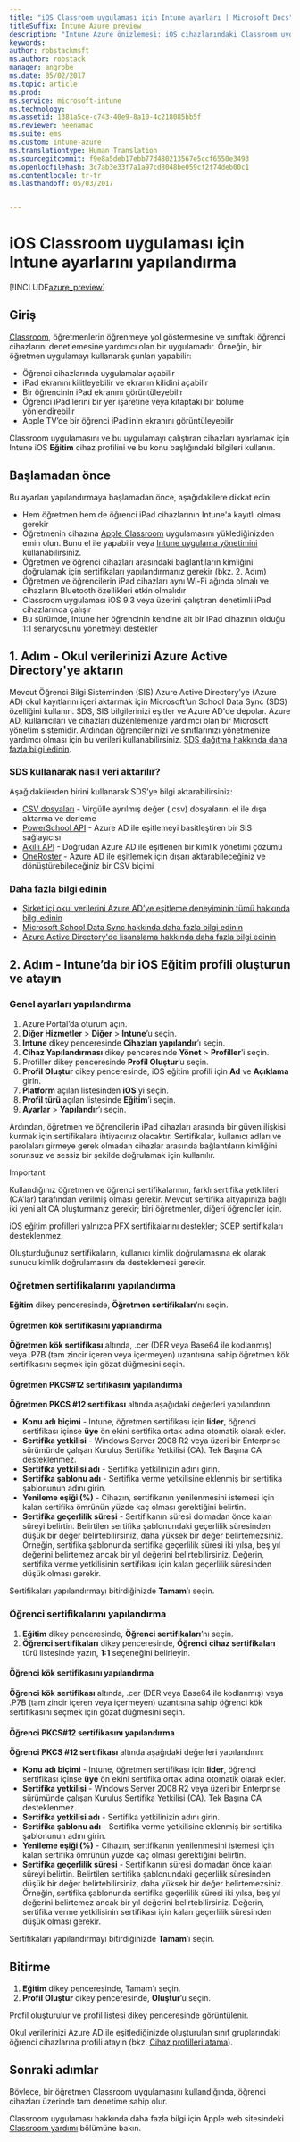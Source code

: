 ```yaml
---
title: "iOS Classroom uygulaması için Intune ayarları | Microsoft Docs"
titleSuffix: Intune Azure preview
description: "Intune Azure önizlemesi: iOS cihazlarındaki Classroom uygulamasının ayarlarını denetlemek için kullanabileceğiniz Intune ayarlarını öğrenin."
keywords: 
author: robstackmsft
ms.author: robstack
manager: angrobe
ms.date: 05/02/2017
ms.topic: article
ms.prod: 
ms.service: microsoft-intune
ms.technology: 
ms.assetid: 1381a5ce-c743-40e9-8a10-4c218085bb5f
ms.reviewer: heenamac
ms.suite: ems
ms.custom: intune-azure
ms.translationtype: Human Translation
ms.sourcegitcommit: f9e8a5deb17ebb77d480213567e5ccf6550e3493
ms.openlocfilehash: 3c7ab3e33f7a1a97cd8048be059cf2f74deb00c1
ms.contentlocale: tr-tr
ms.lasthandoff: 05/03/2017


---
```



# <a name="how-to-configure-intune-settings-for-the-ios-classroom-app"></a>iOS Classroom uygulaması için Intune ayarlarını yapılandırma

[!INCLUDE[azure_preview](../includes/azure_preview.md)]

## <a name="introduction"></a>Giriş
[Classroom](https://itunes.apple.com/app/id1085319084), öğretmenlerin öğrenmeye yol göstermesine ve sınıftaki öğrenci cihazlarını denetlemesine yardımcı olan bir uygulamadır. Örneğin, bir öğretmen uygulamayı kullanarak şunları yapabilir:

- Öğrenci cihazlarında uygulamalar açabilir
- iPad ekranını kilitleyebilir ve ekranın kilidini açabilir
- Bir öğrencinin iPad ekranını görüntüleyebilir
- Öğrenci iPad’lerini bir yer işaretine veya kitaptaki bir bölüme yönlendirebilir
- Apple TV’de bir öğrenci iPad’inin ekranını görüntüleyebilir

Classroom uygulamasını ve bu uygulamayı çalıştıran cihazları ayarlamak için Intune iOS **Eğitim** cihaz profilini ve bu konu başlığındaki bilgileri kullanın.

## <a name="before-you-start"></a>Başlamadan önce

Bu ayarları yapılandırmaya başlamadan önce, aşağıdakilere dikkat edin:

- Hem öğretmen hem de öğrenci iPad cihazlarının Intune'a kayıtlı olması gerekir
- Öğretmenin cihazına [Apple Classroom](https://itunes.apple.com/us/app/classroom/id1085319084?mt=8) uygulamasını yüklediğinizden emin olun. Bunu el ile yapabilir veya [Intune uygulama yönetimini](https://docs.microsoft.com/intune-azure/manage-apps/what-is-app-management) kullanabilirsiniz.
- Öğretmen ve öğrenci cihazları arasındaki bağlantıların kimliğini doğrulamak için sertifikaları yapılandırmanız gerekir (bkz. 2. Adım)
- Öğretmen ve öğrencilerin iPad cihazları aynı Wi-Fi ağında olmalı ve cihazların Bluetooth özellikleri etkin olmalıdır
- Classroom uygulaması iOS 9.3 veya üzerini çalıştıran denetimli iPad cihazlarında çalışır
- Bu sürümde, Intune her öğrencinin kendine ait bir iPad cihazının olduğu 1:1 senaryosunu yönetmeyi destekler


## <a name="step-1---import-your-school-data-into-azure-active-directory"></a>1. Adım - Okul verilerinizi Azure Active Directory'ye aktarın

Mevcut Öğrenci Bilgi Sisteminden (SIS) Azure Active Directory’ye (Azure AD) okul kayıtlarını içeri aktarmak için Microsoft'un School Data Sync (SDS) özelliğini kullanın.
SDS, SIS bilgilerinizi eşitler ve Azure AD'de depolar. Azure AD, kullanıcıları ve cihazları düzenlemenize yardımcı olan bir Microsoft yönetim sistemidir. Ardından öğrencilerinizi ve sınıflarınızı yönetmenize yardımcı olması için bu verileri kullanabilirsiniz. [SDS dağıtma hakkında daha fazla bilgi edinin](https://support.office.com/article/Overview-of-School-Data-Sync-and-Classroom-f3d1147b-4ade-4905-8518-508e729f2e91).

### <a name="how-to-import-data-using-sds"></a>SDS kullanarak nasıl veri aktarılır?

Aşağıdakilerden birini kullanarak SDS’ye bilgi aktarabilirsiniz:

- [CSV dosyaları](https://support.office.com/article/Follow-these-steps-71d5fe4a-aa51-4f35-9b53-348898a390a1) - Virgülle ayrılmış değer (.csv) dosyalarını el ile dışa aktarma ve derleme
- [PowerSchool API](https://support.office.com/article/Follow-these-steps-851b5edc-558f-43a9-9122-b2d63458cb8f) - Azure AD ile eşitlemeyi basitleştiren bir SIS sağlayıcısı
- [Akıllı API](https://support.office.com/article/Follow-these-steps-f3d92fde-3ad0-48f3-80a1-1ad0ac4a3fae) - Doğrudan Azure AD ile eşitlenen bir kimlik yönetimi çözümü
- [OneRoster](https://support.office.com/article/Follow-these-steps-f43cbb2a-b502-497d-a8b1-783dc05a57ab) - Azure AD ile eşitlemek için dışarı aktarabileceğiniz ve dönüştürebileceğiniz bir CSV biçimi

### <a name="find-out-more"></a>Daha fazla bilgi edinin

- [Şirket içi okul verilerini Azure AD’ye eşitleme deneyiminin tümü hakkında bilgi edinin](https://docs.microsoft.com/azure/active-directory/connect/active-directory-aadconnect)
- [Microsoft School Data Sync hakkında daha fazla bilgi edinin](https://sds.microsoft.com/)
- [Azure Active Directory'de lisanslama hakkında daha fazla bilgi edinin](https://docs.microsoft.com/en-us/azure/active-directory/active-directory-licensing-whatis-azure-portal)

## <a name="step-2---create-and-assign-an-ios-education-profile-in-intune"></a>2. Adım - Intune’da bir iOS Eğitim profili oluşturun ve atayın

### <a name="configure-general-settings"></a>Genel ayarları yapılandırma

1. Azure Portal’da oturum açın.
2. **Diğer Hizmetler** > **Diğer** > **Intune**’u seçin.
3.    **Intune** dikey penceresinde **Cihazları yapılandır**’ı seçin.
4.    **Cihaz Yapılandırması** dikey penceresinde **Yönet** > **Profiller**’i seçin.
5.    Profiller dikey penceresinde **Profil Oluştur**’u seçin.
6.    **Profil Oluştur** dikey penceresinde, iOS eğitim profili için **Ad** ve **Açıklama** girin.
7.    **Platform** açılan listesinden **iOS**’yi seçin.
8.    **Profil türü** açılan listesinde **Eğitim**’i seçin.
9.    **Ayarlar** > **Yapılandır**’ı seçin.


Ardından, öğretmen ve öğrencilerin iPad cihazları arasında bir güven ilişkisi kurmak için sertifikalara ihtiyacınız olacaktır. Sertifikalar, kullanıcı adları ve parolaları girmeye gerek olmadan cihazlar arasında bağlantıların kimliğini sorunsuz ve sessiz bir şekilde doğrulamak için kullanılır.

>[!IMPORTANT]
>Kullandığınız öğretmen ve öğrenci sertifikalarının, farklı sertifika yetkilileri (CA’lar) tarafından verilmiş olması gerekir. Mevcut sertifika altyapınıza bağlı iki yeni alt CA oluşturmanız gerekir; biri öğretmenler, diğeri öğrenciler için.

iOS eğitim profilleri yalnızca PFX sertifikalarını destekler; SCEP sertifikaları desteklenmez.

Oluşturduğunuz sertifikaların, kullanıcı kimlik doğrulamasına ek olarak sunucu kimlik doğrulamasını da desteklemesi gerekir.

### <a name="configure-teacher-certificates"></a>Öğretmen sertifikalarını yapılandırma

**Eğitim** dikey penceresinde, **Öğretmen sertifikaları**’nı seçin.

#### <a name="configure-teacher-root-certificate"></a>Öğretmen kök sertifikasını yapılandırma

**Öğretmen kök sertifikası** altında, .cer (DER veya Base64 ile kodlanmış) veya .P7B (tam zincir içeren veya içermeyen) uzantısına sahip öğretmen kök sertifikasını seçmek için gözat düğmesini seçin.

#### <a name="configure-teacher-pkcs12-certificate"></a>Öğretmen PKCS#12 sertifikasını yapılandırma

**Öğretmen PKCS #12 sertifikası** altında aşağıdaki değerleri yapılandırın:

- **Konu adı biçimi** - Intune, öğretmen sertifikası için **lider**, öğrenci sertifikası içinse **üye** ön ekini sertifika ortak adına otomatik olarak ekler.
- **Sertifika yetkilisi** - Windows Server 2008 R2 veya üzeri bir Enterprise sürümünde çalışan Kuruluş Sertifika Yetkilisi (CA). Tek Başına CA desteklenmez. 
- **Sertifika yetkilisi adı** - Sertifika yetkilinizin adını girin.
- **Sertifika şablonu adı** - Sertifika verme yetkilisine eklenmiş bir sertifika şablonunun adını girin. 
- **Yenileme eşiği (%)** - Cihazın, sertifikanın yenilenmesini istemesi için kalan sertifika ömrünün yüzde kaç olması gerektiğini belirtin.
- **Sertifika geçerlilik süresi** - Sertifikanın süresi dolmadan önce kalan süreyi belirtin.
Belirtilen sertifika şablonundaki geçerlilik süresinden düşük bir değer belirtebilirsiniz, daha yüksek bir değer belirtemezsiniz. Örneğin, sertifika şablonunda sertifika geçerlilik süresi iki yılsa, beş yıl değerini belirtemez ancak bir yıl değerini belirtebilirsiniz. Değerin, sertifika verme yetkilisinin sertifikası için kalan geçerlilik süresinden düşük olması gerekir.

Sertifikaları yapılandırmayı bitirdiğinizde **Tamam**’ı seçin.

### <a name="configure-student-certificates"></a>Öğrenci sertifikalarını yapılandırma

1.    **Eğitim** dikey penceresinde, **Öğrenci sertifikaları**’nı seçin.
2.    **Öğrenci sertifikaları** dikey penceresinde, **Öğrenci cihaz sertifikaları** türü listesinde yazın, **1:1** seçeneğini belirleyin.

#### <a name="configure-student-root-certificate"></a>Öğrenci kök sertifikasını yapılandırma

**Öğrenci kök sertifikası** altında, .cer (DER veya Base64 ile kodlanmış) veya .P7B (tam zincir içeren veya içermeyen) uzantısına sahip öğrenci kök sertifikasını seçmek için gözat düğmesini seçin.

#### <a name="configure-student-pkcs12-certificate"></a>Öğrenci PKCS#12 sertifikasını yapılandırma

**Öğrenci PKCS #12 sertifikası** altında aşağıdaki değerleri yapılandırın:

- **Konu adı biçimi** - Intune, öğretmen sertifikası için **lider**, öğrenci sertifikası içinse **üye** ön ekini sertifika ortak adına otomatik olarak ekler.
- **Sertifika yetkilisi** - Windows Server 2008 R2 veya üzeri bir Enterprise sürümünde çalışan Kuruluş Sertifika Yetkilisi (CA). Tek Başına CA desteklenmez. 
- **Sertifika yetkilisi adı** - Sertifika yetkilinizin adını girin.
- **Sertifika şablonu adı** - Sertifika verme yetkilisine eklenmiş bir sertifika şablonunun adını girin. 
- **Yenileme eşiği (%)** - Cihazın, sertifikanın yenilenmesini istemesi için kalan sertifika ömrünün yüzde kaç olması gerektiğini belirtin.
- **Sertifika geçerlilik süresi** - Sertifikanın süresi dolmadan önce kalan süreyi belirtin.
Belirtilen sertifika şablonundaki geçerlilik süresinden düşük bir değer belirtebilirsiniz, daha yüksek bir değer belirtemezsiniz. Örneğin, sertifika şablonunda sertifika geçerlilik süresi iki yılsa, beş yıl değerini belirtemez ancak bir yıl değerini belirtebilirsiniz. Değerin, sertifika verme yetkilisinin sertifikası için kalan geçerlilik süresinden düşük olması gerekir.

Sertifikaları yapılandırmayı bitirdiğinizde **Tamam**’ı seçin.

## <a name="finish-up"></a>Bitirme

1.    **Eğitim** dikey penceresinde, Tamam'ı seçin.
2.    **Profil Oluştur** dikey penceresinde, **Oluştur**’u seçin.
    
Profil oluşturulur ve profil listesi dikey penceresinde görüntülenir.

Okul verilerinizi Azure AD ile eşitlediğinizde oluşturulan sınıf gruplarındaki öğrenci cihazlarına profili atayın (bkz. [Cihaz profilleri atama](/intune-azure/configure-devices/how-to-assign-device-profiles)).

## <a name="next-steps"></a>Sonraki adımlar

Böylece, bir öğretmen Classroom uygulamasını kullandığında, öğrenci cihazları üzerinde tam denetime sahip olur.

Classroom uygulaması hakkında daha fazla bilgi için Apple web sitesindeki [Classroom yardımı](https://help.apple.com/classroom/ipad/2.0/) bölümüne bakın.


